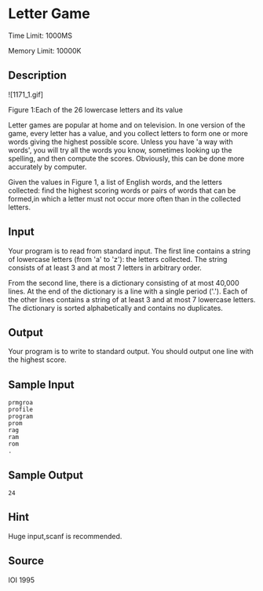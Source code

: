 # Letter Game

Time Limit: 1000MS

Memory Limit: 10000K


## Description

![1171_1.gif]
 
Figure 1:Each of the 26 lowercase letters and its value

Letter games are popular at home and on television. In one version of the game, every letter has a value, and you collect letters to form one or more words giving the highest possible score. Unless you have 'a way with words', you will try all the words you know, sometimes looking up the spelling, and then compute the scores. Obviously, this can be done more accurately by computer.

Given the values in Figure 1, a list of English words, and the letters collected: find the highest scoring words or pairs of words that can be formed,in which a letter must not occur more often than in the collected letters.


## Input

Your program is to read from standard input. The first line contains a string of lowercase letters (from 'a' to 'z'): the letters collected. The string consists of at least 3 and at most 7 letters in arbitrary order.

From the second line, there is a dictionary consisting of at most 40,000 lines. At the end of the dictionary is a line with a single period ('.'). Each of the other lines contains a string of at least 3 and at most 7 lowercase letters. The dictionary is sorted alphabetically and contains no duplicates.


## Output

Your program is to write to standard output. You should output one line with the highest score.


## Sample Input

```
prmgroa
profile
program
prom
rag
ram
rom
.
```


## Sample Output

```
24
```


## Hint

Huge input,scanf is recommended.


## Source

IOI 1995
